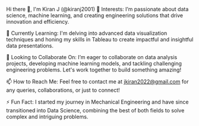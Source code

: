 Hi there 👋, I'm Kiran J (@kiranj2001)
👀 Interests:
I’m passionate about data science, machine learning, and creating engineering solutions that drive innovation and efficiency.

🌱 Currently Learning:
I'm delving into advanced data visualization techniques and honing my skills in Tableau to create impactful and insightful data presentations.

💞️ Looking to Collaborate On:
I’m eager to collaborate on data analysis projects, developing machine learning models, and tackling challenging engineering problems. Let's work together to build something amazing!

📫 How to Reach Me:
Feel free to contact me at jkiran2022@gmail.com for any queries, collaborations, or just to connect!


⚡ Fun Fact:
I started my journey in Mechanical Engineering and have since transitioned into Data Science, combining the best of both fields to solve complex and intriguing problems.

<!---
kiranj2001/kiranj2001 is a ✨ special ✨ repository because its `README.md` (this file) appears on your GitHub profile.
You can click the Preview link to take a look at your changes.
--->
